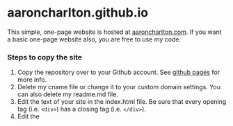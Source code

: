 # aaroncharlton.github.io
This simple, one-page website is hosted at <a href="https://aaroncharlton.com/">aaroncharlton.com</a>. If you want a basic one-page website also, you are free to use my code. 
### Steps to copy the site
1. Copy the repository over to your Github account. See <a href="https://pages.github.com/">github pages</a> for more info.  
2. Delete my cname file or change it to your custom domain settings. You can also delete my readme.md file.
3. Edit the text of your site in the index.html file. Be sure that every opening tag (i.e. ```<div>```) has a closing tag (i.e. ```</div>```). 
4. Edit the <title> tag contents for both the index and 404 page.
### Skins
There are multiple skins. To change out the skin you can swap out the skin css file in between the <head></head> tags in the HTML of both index.html and 404.html. 
For example, you can replace ```<link rel="stylesheet" href="css/skins/smokygray.css">``` with ```<link rel="stylesheet" href="css/skins/red.css">```
#### red.css
  ![image](https://user-images.githubusercontent.com/10855941/151376934-6048665b-d6eb-48de-b943-754a27c53d06.png)
#### lightblue.css
  ![image](https://user-images.githubusercontent.com/10855941/151377046-623c419e-07b6-4e1e-abb2-66896ac771a4.png)
#### smokygray.css
  ![image](https://user-images.githubusercontent.com/10855941/151377098-e02f84d5-16a8-44d8-b34f-90a656f03b88.png)
#### clay.css
![image](https://user-images.githubusercontent.com/10855941/151552552-e0912605-b419-483c-9e16-794c4e9822e9.png)
#### default (no css skin)
![image](https://user-images.githubusercontent.com/10855941/151552709-b665146b-00d5-460d-a048-4cc9fe5ccaca.png)


### About the CV link
You can just link to the Google Doc where you maintain your resume or cv. The link can be configured to <a href="https://eduk8.me/2016/06/link-google-doc-view-pdf-browser/">automatically export the doc as a pdf and download it</a>.
### License
The code is free for anybody to use. 
